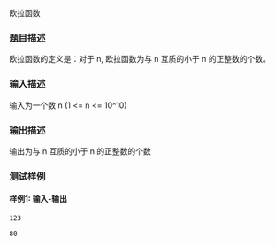 欧拉函数

### 题目描述

欧拉函数的定义是：对于 n, 欧拉函数为与 n 互质的小于 n 的正整数的个数。

### 输入描述

输入为一个数 n (1 <= n <= 10^10)

### 输出描述

输出为与 n 互质的小于 n 的正整数的个数

### 测试样例

#### 样例1: 输入-输出

```
123
```

```
80
```

